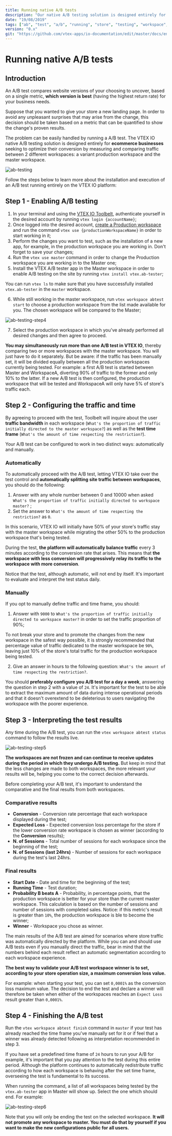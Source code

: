 ```yaml
---
title: Running native A/B tests
description: "Our native A/B testing solution is designed entirely for ecommerce businesses seeking to optimize their conversion by measuring and comparing traffic between a variant workspace and the master."
date: "19/08/2019"
tags: ["ab", "test", "a/b", "running", "store", "testing", "workspace", "native"]
version: "0.x"
git: "https://github.com/vtex-apps/io-documentation/edit/master/docs/en/Recipes/store/running-native-ab-testing.md"
---
```


# Running native A/B tests

## Introduction
  
An A/B test compares website versions of your choosing to uncover, based on a single metric, **which version is best** (having the highest return rate) for your business needs. 

Suppose that you wanted to give your store a new landing page. In order to avoid any unpleasant surprises that may arise from the change, this decision should be taken based on a metric that can be quantified to show the change's proven results.

The problem can be easily handled by running a A/B test. The VTEX IO native A/B testing solution is designed entirely for **ecommerce businesses** seeking to optimize their conversion by measuring and comparing traffic between 2 different workspaces: a variant production workspace and the master workspace.

![ab-testing](https://user-images.githubusercontent.com/52087100/64129197-21a62780-cd91-11e9-86f9-1ec8a3d2e2c8.png)

Follow the steps below to learn more about the installation and execution of an A/B test running entirely on the VTEX IO platform:

## Step 1 - Enabling A/B testing

1. In your terminal and using the [VTEX IO Toolbelt](https://vtex.io/docs/recipes/store/installing-the-vtex-io-toolbelt/), authenticate yourself in the desired account by running `vtex login {accountName}`;
2. Once logged into the desired account, [create a Production workspace](https://vtex.io/docs/recipes/development/creating-a-production-workspace) and run the command `vtex use {productionWorkspaceName}` in order to start working in it;
3. Perform the changes you want to test, such as the installation of a new app, for example, in the production workspace you are working in. Don't forget to save your changes;
4. Run the `vtex use master` command in order to change the Production workspace you are working in to the Master one;
5. Install the VTEX A/B tester app in the Master workspace in order to enable A/B testing on the site by running `vtex install vtex.ab-tester`;

<div class="alert alert-info">
You can run <code>vtex ls</code> to make sure that you have successfully installed <code>vtex.ab-tester</code>  in the <code>master</code> workspace.
</div>

6. While still working in the master workspace, run `vtex workspace abtest start` to choose a production workspace from the list made available for you. The chosen workspace will be compared to the Master;
  
![ab-testing-step4](https://user-images.githubusercontent.com/52087100/64129583-50bd9880-cd93-11e9-8b80-f1fe4cad943b.png)

7. Select the production workspace in which you've already performed all desired changes and then agree to proceed.

<div class="alert alert-info">
<strong>You may simultaneously run more than one A/B test in VTEX IO</strong>, thereby comparing two or more  workspaces with the master workspace. You will just have to do it separately. But be aware: if the traffic has been manually set, it will be divided equally between all the production workspaces currently being tested. For example: a first A/B test is started between Master and WorkspaceA, diverting 90% of traffic to the former and only 10% to the latter. If a new A/B test is then configured, the production workspace that will be tested and WorkspaceA will only have 5% of store's traffic each.
</div>

## Step 2 - Configuring the traffic and time

By agreeing to proceed with the test, Toolbelt will inquire about the user **traffic bandwidth** in each workspace (`What's the proportion of traffic initially directed to the master workspace?`) as well as the **test time frame** (`What's the amount of time respecting the restriction?`).

Your A/B test can be configured to work in two distinct ways: automatically and manually.

### Automatically

To automatically proceed with the A/B test, letting VTEX IO take over the test control and **automatically splitting site traffic between workspaces**, you should do the following: 

1. Answer with any whole number between 0 and 10000 when asked `What's the proportion of traffic initially directed to workspace master?` ;
2. Set the answer to `What's the amount of time respecting the restriction?` as `0`.

In this scenario, VTEX IO will initially have 50% of your store's traffic stay with the master workspace while migrating the other 50% to the production workspace that's being tested.

During the test, **the platform will automatically balance traffic** every 3 minutes according to the conversion rate that arises. This means that **the workspace with less conversion will progressively relay its traffic to the workspace with more conversion**. 

<div class="alert alert-warning">
Notice that the test, although automatic, will not end by itself. It's important to evaluate and interpret the test status daily.
</div>

### Manually 

If you opt to manually define traffic and time frame, you should:

1. Answer with `9000` to `What's the proportion of traffic initially directed to workspace master?` in order to set the traffic proportion of 90%;

<div class="alert alert-warning">
To not break your store and to promote the changes from the new workspace in the safest way possible, it is strongly recommended that percentage value of traffic dedicated to the master workspace be <code>90%</code>, leaving just 10% of the store's total traffic for the production workspace being tested.
</div>

2. Give an answer in hours to the following question: `What's the amount of time respecting the restriction?`.

<div class="alert alert-warning">
 You should <strong>preferably configure you A/B test for a day a week</strong>, answering the question in step 2 with a value of <code>24</code>. It's important for the test to be able to extract the maximum amount of data during intense operational periods and that it doesn't overextend to be deleterious to users navigating the workspace with the poorer experience.
</div>

## Step 3 - Interpreting the test results

Any time during the A/B test, you can run the `vtex workspace abtest status` command to follow the results live.

![ab-testing-step5](https://user-images.githubusercontent.com/52087100/64129599-69c64980-cd93-11e9-85fd-575665fbf532.png)

<div class="alert alert-info">
<strong>The workspaces are not frozen and can continue to receive updates during the period in which they undergo A/B testing.</strong> But keep in mind that the less changes are made to both workspaces, the more relevant your results will be, helping you come to the correct decision afterwards.
</div>

Before completing your A/B test, it's important to understand the comparative and the final results from both workspaces.

### Comparative results

- **Conversion** - Conversion rate percentage that each workspace displayed during the test;
- **Expected Loss** - Expected conversion loss percentage for the store if the lower conversion rate workspace is chosen as winner (according to the **Conversion** results);
- **N. of Sessions** - Total number of sessions for each workspace since the beginning of the test;
- **N. of Sessions (last 24hrs)** - Number of sessions for each workspace during the test's last 24hrs.

### Final results

- **Start Date** - Date and time for the beginning of the test;
- **Running Time** - Test duration;
- **Probability B beats A** - Probability, in percentage points, that the production workspace is better for your store than the current master workspace. This calculation is based on the number of sessions and number of sessions with completed sales. Notice: if this metric's result is greater than `10%`, the production workspace is ble to become the winner;
- **Winner** - Workspace you chose as winner. 

<div class="alert alert-warning">
The main results of the A/B test are aimed for scenarios where store traffic was automatically directed by the platform. While you can and should use A/B tests even if you manually direct the traffic, bear in mind that the numbers behind each result reflect an automatic segmentation according to each workspace experience.
</div>

**The best way to validate your A/B test workspace winner is to set, according to your store operation size, a maximum conversion loss value.**

For example: when starting your test, you can set `0,0001%` as the conversion loss maximum value. The decision to end the test and declare a winner will therefore be taken when either of the workspaces reaches an `Expect Loss` result greater than `0,0001%`.

## Step 4 - Finishing the A/B test

Run the `vtex workspace abtest finish` command in `master` if your test has already reached the time frame you've manually set for it or if feel that a winner was already detected following as interpretation recommended in step 3.

<div class="alert alert-warning">
 If you have set a predefined time frame of <code>24</code> hours to run your A/B for example, it's important that you pay attention to the test during this entire period. Although the platform continues to automatically redistribute traffic according to how each workspace is behaving after the set time frame, overseeing the test is fundamental to its success.
</div>

When running the command, a list of all workspaces being tested by the `vtex.ab-tester` app in Master will show up. Select the one which should end. For example:

![ab-testing-step6](https://user-images.githubusercontent.com/52087100/64129622-a7c36d80-cd93-11e9-9b77-9a0bae552439.png)

<div class="alert alert-warning">
Note that you will only be ending the test on the selected workspace. <strong>It will not promote any workspace to master<strong>. You must do that by yourself if you want to make the new configurations public for all users.
</div>
